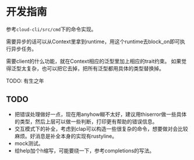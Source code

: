 # 开发指南

参考`cloud-cli/src/cmd`下的命令实现。

需要异步的话可以从Context里拿到runtime，用这个runtime去block_on即可执行异步任务。

需要client的什么功能，就在Context相应的泛型里加上相应的trait约束。
如果觉得泛型太复杂，也可以把它去掉，把所有泛型都用具体的类型替换掉。

TODO: 有生之年

## TODO

- 把错误处理做好一点，现在用anyhow糊不太好，建议用thiserror做一些具体的类型，然后上层可以做一些判断，打印更有帮助的错误信息。
- 交互模式下的补全，考虑到clap可以构造一些很复杂的命令，想要做对会比较麻烦。好消息是补全本身的实现有rustyline。
- mock测试。
- 给help加个h缩写，可能要绕一下，参考completions的写法。
